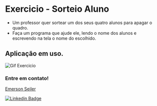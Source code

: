 # Exercicio - Sorteio Aluno
- Um professor quer sortear um dos seus quatro alunos para apagar o quadro.
- Faça um programa que ajude ele, lendo o nome dos alunos e escrevendo na tela o nome do escolhido.

## Aplicação em uso.

![Gif Exercicio](./img/exercicio.png)

### Entre em contato!

[Emerson Seiler](https://www.linkedin.com/in/seileremerson/)

[![Linkedin Badge](https://img.shields.io/badge/-seileremerson-blue?style=flat-square&logo=Linkedin&logoColor=white&link=https://www.linkedin.com/in/diogoalvesti/)](https://www.linkedin.com/in/seileremerson/)